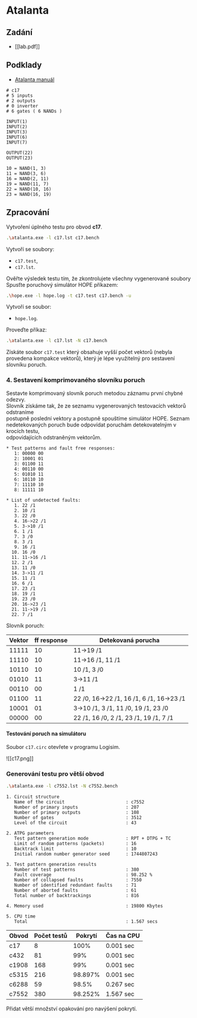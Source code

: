 # Atalanta

## Zadání
- [[lab.pdf]]

## Podklady
- [Atalanta manuál](https://ddd.fit.cvut.cz/www/prj/Atalanta-M/index.php?page=manual)

```c17.bench
# c17
# 5 inputs
# 2 outputs
# 0 inverter
# 6 gates ( 6 NANDs )

INPUT(1)
INPUT(2)
INPUT(3)
INPUT(6)
INPUT(7)

OUTPUT(22)
OUTPUT(23)

10 = NAND(1, 3)
11 = NAND(3, 6)
16 = NAND(2, 11)
19 = NAND(11, 7)
22 = NAND(10, 16)
23 = NAND(16, 19)
```

## Zpracování
Vytvoření úplného testu pro obvod **c17**.
```bash
.\atalanta.exe -l c17.lst c17.bench
```
Vytvoří se soubory:
- `c17.test`,
- `c17.lst`.

Ověřte výsledek testu tím, že zkontrolujete všechny vygenerované soubory Spusťte 
poruchový simulátor HOPE příkazem:
```bash
.\hope.exe -l hope.log -t c17.test c17.bench -u
```
Vytvoří se soubor:
- `hope.log`.

Proveďte příkaz:
```bash
.\atalanta.exe -l c17.lst -N c17.bench
```
Získáte soubor `c17.test` který obsahuje vyšší počet vektorů (nebyla provedena 
kompakce vektorů), který je lépe využitelný pro sestavení slovníku poruch. 

### 4. Sestavení  komprimovaného slovníku poruch
Sestavte  komprimovaný  slovník  poruch  metodou  záznamu  první  chybné  odezvy.  
Slovník  získáme  tak,  že  ze  seznamu  vygenerovaných  testovacích  vektorů  odstraníme  
postupně poslední vektory a postupně spouštíme simulátor HOPE. Seznam 
nedetekovaných  poruch  bude  odpovídat  poruchám  detekovatelným  v krocích  testu,  
odpovídajících odstraněným vektorům.

```text
* Test patterns and fault free responses:
   1: 00000 00
   2: 10001 01
   3: 01100 11
   4: 00110 00
   5: 01010 11
   6: 10110 10
   7: 11110 10
   8: 11111 10
```

```text
* List of undetected faults:
   1. 22 /1
   2. 10 /1
   3. 22 /0
   4. 16->22 /1
   5. 3->10 /1
   6. 1 /1
   7. 3 /0
   8. 3 /1
   9. 16 /1
  10. 16 /0
  11. 11->16 /1
  12. 2 /1
  13. 11 /0
  14. 3->11 /1
  15. 11 /1
  16. 6 /1
  17. 23 /1
  18. 19 /1
  19. 23 /0
  20. 16->23 /1
  21. 11->19 /1
  22. 7 /1
```

Slovník poruch:

| Vektor | ff response | Detekovaná porucha |
|--------|-------------|--------------------|
| 11111  | 10          | 11->19 /1          |
| 11110  | 10          | 11->16 /1, 11 /1   |
| 10110  | 10          | 10 /1, 3 /0        |
| 01010  | 11          | 3->11 /1           |
| 00110  | 00          | 1 /1               |
| 01100  | 11 | 22 /0, 16->22 /1, 16 /1, 6 /1, 16->23 /1 |
| 10001  | 01 | 3->10 /1, 3 /1, 11 /0, 19 /1, 23 /0 |
| 00000  | 00 | 22 /1, 16 /0, 2 /1, 23 /1, 19 /1, 7 /1 |

#### Testování poruch na simulátoru

Soubor `c17.circ` otevřete v programu Logisim.

![[c17.png]]

### Generování testu pro větší obvod
```bash
.\atalanta.exe -l c7552.lst -N c7552.bench
```

```text
1. Circuit structure
   Name of the circuit                       : c7552
   Number of primary inputs                  : 207
   Number of primary outputs                 : 108
   Number of gates                           : 3512
   Level of the circuit                      : 43

2. ATPG parameters
   Test pattern generation mode              : RPT + DTPG + TC
   Limit of random patterns (packets)        : 16
   Backtrack limit                           : 10
   Initial random number generator seed      : 1744807243

3. Test pattern generation results
   Number of test patterns                   : 380
   Fault coverage                            : 98.252 %
   Number of collapsed faults                : 7550
   Number of identified redundant faults     : 71
   Number of aborted faults                  : 61
   Total number of backtrackings             : 816

4. Memory used                               : 19800 Kbytes

5. CPU time
   Total                                     : 1.567 secs
```

| Obvod | Počet testů | Pokrytí | Čas na CPU |
|-------|-------------|---------|------------|
| c17   | 8           | 100%    | 0.001 sec  |
| c432  | 81          | 99%    | 0.001 sec   |
| c1908 | 168         | 99%    | 0.001 sec   |
| c5315 | 216         | 98.897% | 0.001 sec  |
| c6288 | 59          | 98.5%   | 0.267 sec  |
| c7552 | 380         | 98.252% | 1.567 sec  |

Přidat větší množství opakování pro navýšení pokrytí.